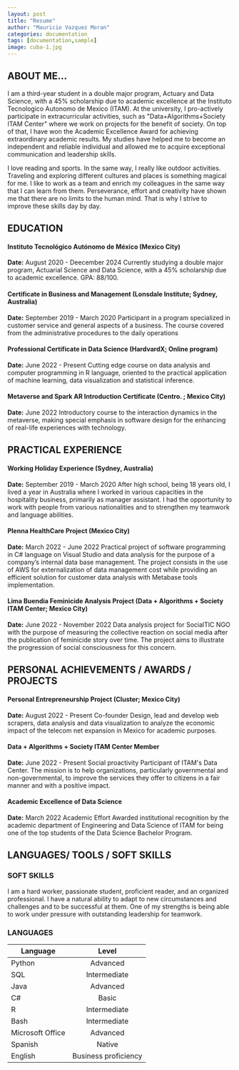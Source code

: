 ```yaml
---
layout: post
title: "Resume"
author: "Mauricio Vazquez Moran"
categories: documentation
tags: [documentation,sample]
image: cuba-1.jpg
---
```



## ABOUT ME...

I am a third-year student in a double major program, Actuary and Data Science, with a 45% scholarship due to academic excellence at the Instituto Tecnologico Autonomo de Mexico (ITAM). At the university, I pro-actively participate in extracurricular activities, such as "Data+Algorithms+Society ITAM Center" where we work on projects for the benefit of society. On top of that, I have won the Academic Excellence Award for achieving extraordinary academic results. My studies have helped me to become an independent and reliable individual and allowed me to acquire exceptional communication and leadership skills. 

I love reading and sports. In the same way, I really like outdoor activities. Traveling and exploring different cultures and places is something magical for me. I like to work as a team and enrich my colleagues in the same way that I can learn from them. Perseverance, effort and creativity have shown me that there are no limits to the human mind. That is why I strive to improve these skills day by day.


## EDUCATION
#### Instituto Tecnológico Autónomo de México (Mexico City)
**Date:** August 2020 - Deecember 2024
Currently studying a double major program, Actuarial Science and Data Science, with a 45% scholarship due to academic excellence. GPA: 88/100. 

#### Certificate in Business and Management (Lonsdale Institute; Sydney, Australia)
**Date:** September 2019 - March 2020
Participant in a program specialized in customer service and general aspects of a business. The course covered from the administrative procedures to the daily operations

#### Professional Certificate in Data Science (HardvardX; Online program)
**Date:** June 2022 - Present
Cutting edge course on data analysis and computer programming in R language, oriented to the practical application of machine learning, data visualization and statistical inference.

#### Metaverse and Spark AR Introduction Certificate (Centro. ; Mexico City)
**Date:** June 2022
Introductory course to the interaction dynamics in the metaverse, making special emphasis in software design for the enhancing of real-life experiences with technology.


## PRACTICAL EXPERIENCE
#### Working Holiday Experience (Sydney, Australia)
**Date:** September 2019 - March 2020
After high school, being 18 years old, I lived a year in Australia where I worked in various capacities in the hospitality business, primarily as manager assistant. I had the opportunity to work with people from various nationalities and to strengthen my teamwork and language abilities.

#### Plenna HealthCare Project (Mexico City)
**Date:** March 2022 - June 2022
Practical project of software programming in C# language on Visual Studio and data analysis for the purpose of a company’s internal data base management. The project consists in the use of AWS for externalization of data management cost while providing an efficient solution for customer data analysis with Metabase tools implementation.

#### Lima Buendia Feminicide Analysis Project (Data + Algorithms + Society ITAM Center; Mexico City)
**Date:** June 2022 - November 2022
Data analysis project for SocialTIC NGO with the purpose of measuring the collective reaction on social media after the publication of feminicide story over time. The project aims to illustrate the progression of social consciousness for this concern.


## PERSONAL ACHIEVEMENTS / AWARDS / PROJECTS
#### Personal Entrepreneurship Project (Cluster; Mexico City)
**Date:** August 2022 - Present
Co-founder
Design, lead and develop web scrapers, data analysis and data visualization to analyze the economic impact of the telecom net expansion in Mexico for academic purposes.

#### Data + Algorithms + Society ITAM Center Member
**Date:** June 2022 - Present
Social  proactivity
Participant of ITAM's Data Center. The mission is to help organizations, particularly governmental and non-governmental, to improve the services they offer to citizens in a fair manner and with a positive impact.

#### Academic Excellence of Data Science
**Date:** March 2022
Academic Effort
Awarded institutional recognition by the academic department of Engineering and Data Science of ITAM for being one of the top students of the Data Science Bachelor Program.


## LANGUAGES/ TOOLS / SOFT SKILLS

### SOFT SKILLS

I am a hard worker, passionate student, proficient reader, and an organized professional. I have a natural ability to adapt to new circumstances and challenges and to be successful at them. One of my strengths is being able to work under pressure with outstanding leadership for teamwork.

### LANGUAGES

Language              | Level               
--------------------- | :-------------------: 
Python                | Advanced           
SQL                   | Intermediate 
Java                  | Advanced 
C#                    | Basic 
R                     | Intermediate
Bash                  | Intermediate
Microsoft Office      | Advanced
Spanish               | Native
English               | Business proficiency

